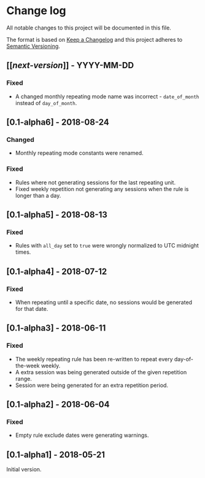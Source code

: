 # Change log
All notable changes to this project will be documented in this file.

The format is based on [Keep a Changelog](http://keepachangelog.com/)
and this project adheres to [Semantic Versioning](http://semver.org/).

## [[*next-version*]] - YYYY-MM-DD
### Fixed
- A changed monthly repeating mode name was incorrect - `date_of_month` instead of `day_of_month`.

## [0.1-alpha6] - 2018-08-24
### Changed
- Monthly repeating mode constants were renamed.

### Fixed
- Rules where not generating sessions for the last repeating unit.
- Fixed weekly repetition not generating any sessions when the rule is longer than a day.

## [0.1-alpha5] - 2018-08-13
### Fixed
- Rules with `all_day` set to `true` were wrongly normalized to UTC midnight times.

## [0.1-alpha4] - 2018-07-12
### Fixed
- When repeating until a specific date, no sessions would be generated for that date. 

## [0.1-alpha3] - 2018-06-11
### Fixed
- The weekly repeating rule has been re-written to repeat every day-of-the-week weekly.
- A extra session was being generated outside of the given repetition range.
- Session were being generated for an extra repetition period.

## [0.1-alpha2] - 2018-06-04
### Fixed
- Empty rule exclude dates were generating warnings.

## [0.1-alpha1] - 2018-05-21
Initial version.

